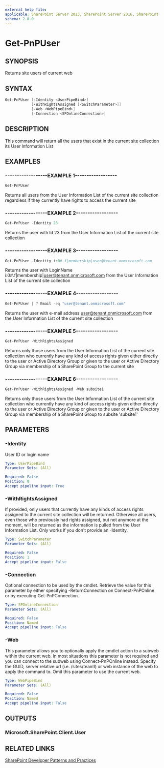 ```yaml
---
external help file:
applicable: SharePoint Server 2013, SharePoint Server 2016, SharePoint Online
schema: 2.0.0
---
```

# Get-PnPUser

## SYNOPSIS
Returns site users of current web

## SYNTAX 

```powershell
Get-PnPUser [-Identity <UserPipeBind>]
            [-WithRightsAssigned [<SwitchParameter>]]
            [-Web <WebPipeBind>]
            [-Connection <SPOnlineConnection>]
```

## DESCRIPTION
This command will return all the users that exist in the current site collection its User Information List

## EXAMPLES

### ------------------EXAMPLE 1------------------
```powershell
Get-PnPUser
```

Returns all users from the User Information List of the current site collection regardless if they currently have rights to access the current site

### ------------------EXAMPLE 2------------------
```powershell
Get-PnPUser -Identity 23
```

Returns the user with Id 23 from the User Information List of the current site collection

### ------------------EXAMPLE 3------------------
```powershell
Get-PnPUser -Identity i:0#.f|membership|user@tenant.onmicrosoft.com
```

Returns the user with LoginName i:0#.f|membership|user@tenant.onmicrosoft.com from the User Information List of the current site collection

### ------------------EXAMPLE 4------------------
```powershell
Get-PnPUser | ? Email -eq "user@tenant.onmicrosoft.com"
```

Returns the user with e-mail address user@tenant.onmicrosoft.com from the User Information List of the current site collection

### ------------------EXAMPLE 5------------------
```powershell
Get-PnPUser -WithRightsAssigned
```

Returns only those users from the User Information List of the current site collection who currently have any kind of access rights given either directly to the user or Active Directory Group or given to the user or Active Directory Group via membership of a SharePoint Group to the current site

### ------------------EXAMPLE 6------------------
```powershell
Get-PnPUser -WithRightsAssigned -Web subsite1
```

Returns only those users from the User Information List of the current site collection who currently have any kind of access rights given either directly to the user or Active Directory Group or given to the user or Active Directory Group via membership of a SharePoint Group to subsite 'subsite1'

## PARAMETERS

### -Identity
User ID or login name

```yaml
Type: UserPipeBind
Parameter Sets: (All)

Required: False
Position: 0
Accept pipeline input: True
```

### -WithRightsAssigned
If provided, only users that currently have any kinds of access rights assigned to the current site collection will be returned. Otherwise all users, even those who previously had rights assigned, but not anymore at the moment, will be returned as the information is pulled from the User Information List. Only works if you don't provide an -Identity.

```yaml
Type: SwitchParameter
Parameter Sets: (All)

Required: False
Position: 1
Accept pipeline input: False
```

### -Connection
Optional connection to be used by the cmdlet. Retrieve the value for this parameter by either specifying -ReturnConnection on Connect-PnPOnline or by executing Get-PnPConnection.

```yaml
Type: SPOnlineConnection
Parameter Sets: (All)

Required: False
Position: Named
Accept pipeline input: False
```

### -Web
This parameter allows you to optionally apply the cmdlet action to a subweb within the current web. In most situations this parameter is not required and you can connect to the subweb using Connect-PnPOnline instead. Specify the GUID, server relative url (i.e. /sites/team1) or web instance of the web to apply the command to. Omit this parameter to use the current web.

```yaml
Type: WebPipeBind
Parameter Sets: (All)

Required: False
Position: Named
Accept pipeline input: False
```

## OUTPUTS

### Microsoft.SharePoint.Client.User

## RELATED LINKS

[SharePoint Developer Patterns and Practices](http://aka.ms/sppnp)